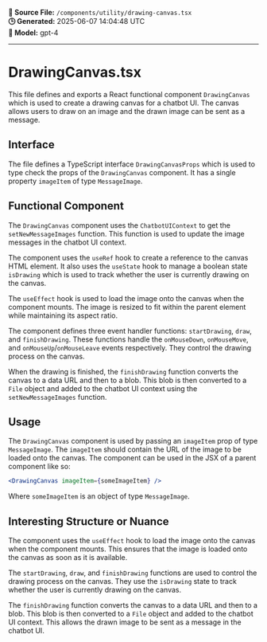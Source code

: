 **📄 Source File:** `/components/utility/drawing-canvas.tsx`  
**🕒 Generated:** 2025-06-07 14:04:48 UTC  
**🤖 Model:** gpt-4

---

# DrawingCanvas.tsx

This file defines and exports a React functional component `DrawingCanvas` which is used to create a drawing canvas for a chatbot UI. The canvas allows users to draw on an image and the drawn image can be sent as a message.

## Interface

The file defines a TypeScript interface `DrawingCanvasProps` which is used to type check the props of the `DrawingCanvas` component. It has a single property `imageItem` of type `MessageImage`.

## Functional Component

The `DrawingCanvas` component uses the `ChatbotUIContext` to get the `setNewMessageImages` function. This function is used to update the image messages in the chatbot UI context.

The component uses the `useRef` hook to create a reference to the canvas HTML element. It also uses the `useState` hook to manage a boolean state `isDrawing` which is used to track whether the user is currently drawing on the canvas.

The `useEffect` hook is used to load the image onto the canvas when the component mounts. The image is resized to fit within the parent element while maintaining its aspect ratio.

The component defines three event handler functions: `startDrawing`, `draw`, and `finishDrawing`. These functions handle the `onMouseDown`, `onMouseMove`, and `onMouseUp`/`onMouseLeave` events respectively. They control the drawing process on the canvas.

When the drawing is finished, the `finishDrawing` function converts the canvas to a data URL and then to a blob. This blob is then converted to a `File` object and added to the chatbot UI context using the `setNewMessageImages` function.

## Usage

The `DrawingCanvas` component is used by passing an `imageItem` prop of type `MessageImage`. The `imageItem` should contain the URL of the image to be loaded onto the canvas. The component can be used in the JSX of a parent component like so:

```jsx
<DrawingCanvas imageItem={someImageItem} />
```

Where `someImageItem` is an object of type `MessageImage`.

## Interesting Structure or Nuance

The component uses the `useEffect` hook to load the image onto the canvas when the component mounts. This ensures that the image is loaded onto the canvas as soon as it is available.

The `startDrawing`, `draw`, and `finishDrawing` functions are used to control the drawing process on the canvas. They use the `isDrawing` state to track whether the user is currently drawing on the canvas.

The `finishDrawing` function converts the canvas to a data URL and then to a blob. This blob is then converted to a `File` object and added to the chatbot UI context. This allows the drawn image to be sent as a message in the chatbot UI.